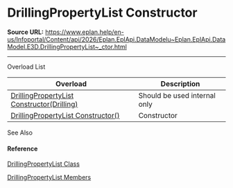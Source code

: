 # DrillingPropertyList Constructor

**Source URL:** https://www.eplan.help/en-us/Infoportal/Content/api/2026/Eplan.EplApi.DataModelu~Eplan.EplApi.DataModel.E3D.DrillingPropertyList~_ctor.html

---

Overload List

| Overload | Description |
| --- | --- |
| [DrillingPropertyList Constructor(Drilling)](Eplan.EplApi.DataModelu~Eplan.EplApi.DataModel.E3D.DrillingPropertyList~_ctor(Drilling).html) | Should be used internal only |
| [DrillingPropertyList Constructor()](Eplan.EplApi.DataModelu~Eplan.EplApi.DataModel.E3D.DrillingPropertyList~_ctor().html) | Constructor |



See Also

#### Reference

[DrillingPropertyList Class](Eplan.EplApi.DataModelu~Eplan.EplApi.DataModel.E3D.DrillingPropertyList.html)
  
[DrillingPropertyList Members](Eplan.EplApi.DataModelu~Eplan.EplApi.DataModel.E3D.DrillingPropertyList_members.html)